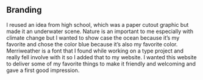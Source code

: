## Branding
I reused an idea from high school, which was a paper cutout graphic but made it an underwater scene. Nature is an important to me especially with climate change but I wanted to show case the ocean because it’s my favorite and chose the color blue because it’s also my favorite color. Merriweather is a font that I found while working on a type project and really fell involve with it so I added that to my website. I wanted this website to deliver some of my favorite things to make it friendly and welcoming and gave a first good impression.
